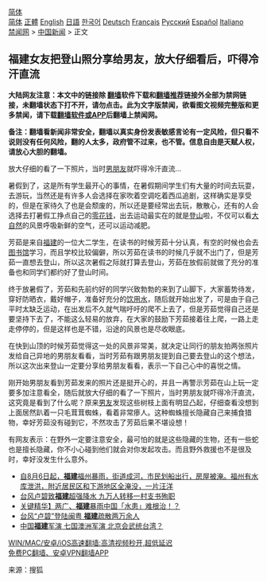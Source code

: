  <!-- 面包屑导航 --> <div class="breadcrumb"><!-- GTranslate: https://gtranslate.io/ -->  <div class="switcher notranslate">  <div class="selected">  <a href="#" onclick="return false;"> 简体</a>  </div>  <div class="option">  <a href="https://www.bannedbook.org" onclick="doGTranslate('zh-CN|zh-CN');jQuery('div.switcher div.selected a').html(jQuery(this).html());return false;" title="简体中文" class="nturl selected"> 简体</a>  <a href="https://www.bannedbook.org/zh-tw/" onclick="doGTranslate('zh-CN|zh-TW');jQuery('div.switcher div.selected a').html(jQuery(this).html());return false;" title="繁體中文" class="nturl"> 正體</a>  <a href="https://www.bannedbook.org/en/" onclick="doGTranslate('zh-CN|en');jQuery('div.switcher div.selected a').html(jQuery(this).html());return false;" title="English" class="nturl"> English</a>  <a href="https://www.bannedbook.org/ja/" onclick="doGTranslate('zh-CN|ja');jQuery('div.switcher div.selected a').html(jQuery(this).html());return false;" title="日本語" class="nturl"> 日語</a>  <a href="https://www.bannedbook.org/ko/" onclick="doGTranslate('zh-CN|ko');jQuery('div.switcher div.selected a').html(jQuery(this).html());return false;" title="한국어" class="nturl"> 한국어</a>  <a href="https://www.bannedbook.org/de/" onclick="doGTranslate('zh-CN|de');jQuery('div.switcher div.selected a').html(jQuery(this).html());return false;" title="Deutsch" class="nturl"> Deutsch</a>  <a href="https://www.bannedbook.org/fr/" onclick="doGTranslate('zh-CN|fr');jQuery('div.switcher div.selected a').html(jQuery(this).html());return false;" title="Français" class="nturl"> Français</a>  <a href="https://www.bannedbook.org/ru/" onclick="doGTranslate('zh-CN|ru');jQuery('div.switcher div.selected a').html(jQuery(this).html());return false;" title="Русский" class="nturl"> Русский</a>  <a href="https://www.bannedbook.org/es/" onclick="doGTranslate('zh-CN|es');jQuery('div.switcher div.selected a').html(jQuery(this).html());return false;" title="Español" class="nturl"> Español</a>  <a href="https://www.bannedbook.org/it/" onclick="doGTranslate('zh-CN|it');jQuery('div.switcher div.selected a').html(jQuery(this).html());return false;" title="Italiano" class="nturl"> Italiano</a>  </div>  </div>      <div class='breadcrumb-sub'><!-- Breadcrumb NavXT 6.3.0 --> <a href="https://www.bannedbook.org/" class="home">禁闻网</a> &gt; <a href="https://www.bannedbook.org/bnews/cnnews/" class="category">中国新闻</a> &gt; 正文</div></div><h2>福建女友把登山照分享给男友，放大仔细看后，吓得冷汗直流</h2> <p class="notice"><b>大陆网友注意：本文中的链接除 <a href="https://github.com/bannedbook/fanqiang" >翻墙</a>软件下载和<a href="https://github.com/killgcd/justmysocks/blob/master/README.md">翻墙推荐</a>链接外全部为禁网链接，未翻墙状态下打不开，请勿点击。此为文字版禁闻，欲看图文视频完整版和更多禁闻，请下载<a href="https://github.com/bannedbook/fanqiang">翻墙软件或APP</a>后翻墙上禁闻网。</p><p>备注：翻墙看新闻非常安全，翻墙以真实身份发表敏感言论有一定风险，但只看不说则没有任何风险，翻的人太多，政府管不过来，也不管。信息自由是天赋人权，请放心大胆的翻墙。</b></p>  <div class="entry"> <p id="summary">放大仔细的看了一下照片，当时<a href="https://www.bannedbook.org/bnews/tag/%E7%94%B7%E6%9C%8B%E5%8F%8B/" class="st_tag internal_tag" rel="tag" title="标签 男朋友 下的日志">男朋友</a>就吓得冷汗直流&#8230;</p> <p>暑假到了，这是所有学生最开心的事情，在暑假期间学生们有大量的时间去玩耍，去游玩，当然还是有许多人会选择在家吹着空调吃着西瓜追剧，这样确实是享受的，但是在家待久了也是会颓废的，所以还是要经常出去玩，散散心，还有的人会选择去打暑假工挣点自己的<a href="https://www.bannedbook.org/bnews/tag/%e9%9b%b6%e8%8a%b1%e9%92%b1/" class="st_tag internal_tag" rel="tag" title="标签 零花钱 下的日志">零花钱</a>，出去运动最实在的就是<a href="https://www.bannedbook.org/bnews/tag/%E7%99%BB%E5%B1%B1/" class="st_tag internal_tag" rel="tag" title="标签 登山 下的日志">登山</a>啦，不仅可以看<a href="https://www.bannedbook.org/bnews/tag/%e5%a4%a7%e8%87%aa%e7%84%b6/" class="st_tag internal_tag" rel="tag" title="标签 大自然 下的日志">大自然</a>的风景呼吸新鲜的空气，还可以运动减肥。</p>  <p>芳茹是来自<a href="https://www.bannedbook.org/bnews/tag/%e7%a6%8f%e5%bb%ba/" class="st_tag internal_tag" rel="tag" title="标签 福建 下的日志">福建</a>的一位大二学生，在读书的时候芳茹十分认真，有空的时候也会去<a href="https://www.bannedbook.org/bnews/tag/%e5%9b%be%e4%b9%a6%e9%a6%86/" class="st_tag internal_tag" rel="tag" title="标签 图书馆 下的日志">图书馆</a>学习，而且学校比较偏僻，所以芳茹在读书的时候几乎就不出门了，但是芳茹一直想去登山，所以这次暑假之际就打算去登山，芳茹在放假前就做了充分的准备也和同学们都约好了登山时间。</p> <p>终于放暑假了，芳茹和先前约好的同学兴致勃勃的来到了山脚下，大家蓄势待发，穿好防晒衣，戴好帽子，准备好充分的<a href="https://www.bannedbook.org/bnews/tag/%E9%A5%AE%E7%94%A8%E6%B0%B4/" class="st_tag internal_tag" rel="tag" title="标签 饮用水 下的日志">饮用水</a>，随后就开始出发了，可是由于自己平时太缺乏运动，在出发后不久就气喘吁吁的爬不上去了，但是芳茹觉得自己还是要坚持下去了，不能这么轻易的放弃，在大家的鼓励下芳茹接着往上爬，一路上走走停停的，但是这样也是不错，沿途的风景也是尽收眼底。</p>  <p>在快到山顶的时候芳茹觉得这一处的风景非常美，就决定让同行的朋友拍两张照片发给自己异地的男朋友看看，当时芳茹有跟男朋友提到自己要去登山的这个想法，所以这次出来登山一定要分享给男朋友看看，表示一下自己心中的喜悦之情。</p> <p>刚开始男朋友看到芳茹发来的照片还是挺开心的，并且一再警示芳茹在山上玩一定要多加注意看全，随后就放大仔细的看了一下照片，当时男朋友就吓得冷汗直流，这究竟是看到了什么呢？原来<a href="https://www.bannedbook.org/bnews/tag/%e7%94%b7%e5%8f%8b/" class="st_tag internal_tag" rel="tag" title="标签 男友 下的日志">男友</a>发现这些树枝上面有明显凸起，仔细查看没想到上面居然趴着一只毛茸茸蜘蛛，看着非常瘆人。这种蜘蛛擅长隐藏自己来捕食猎物，幸好芳茹没有碰到它，不然攻击了芳茹后果不堪设想！</p>  <p>有网友表示：在野外一定要注意安全，最可怕的就是这些隐藏的生物，还有一些蛇也是擅长隐藏，你不小心碰到他们就会对你发起攻击。而且野外救援也不是很及时，幸好没发生什么意外。</p> <ul class='op-related-articles' title='相关阅读'> <li><a href='https://www.bannedbook.org/bnews/bannedvideo/20210808/1602590.html' target='_blank'>自8月6日起，<b>福建</b>福州暴雨，街道成河，市民划船出行，房屋被淹。福州有水库泄洪，附近居民区和下游地区全淹没，一片汪洋</a></li> <li><a href='https://www.bannedbook.org/bnews/baitai/20210807/1602164.html' target='_blank'>台风卢碧致<b>福建</b>超强降水 九万人转移一村支书殉职</a></li> <li><a href='https://www.bannedbook.org/bnews/taiwannews/20210807/1602079.html' target='_blank'>关键精华】两广、<b>福建</b>暴雨中国「水患」难根治！？</a></li> <li><a href='https://www.bannedbook.org/bnews/headline/20210805/1600992.html' target='_blank'>台风“卢碧”登陆闽粤 <b>福建</b>疏散两万余人</a></li> <li><a href='https://www.bannedbook.org/bnews/ssgc/20210720/1590284.html' target='_blank'>中国<b>福建</b>军演 七国澳洲军演 北京会武统台湾？</a></li> </ul> <p class="texttj"> <a href="https://github.com/bannedbook/fanqiang/wiki/V2ray%E6%9C%BA%E5%9C%BA" target="_blank">WIN/MAC/安卓/iOS高速翻墙:高清视频秒开,超低延迟</a><br/> <a href="https://github.com/bannedbook/fanqiang/wiki/%E7%A6%81%E9%97%BB%E7%BD%91%E5%AE%89%E5%8D%93%E7%BF%BB%E5%A2%99%E6%96%B0%E9%97%BBAPP" target="_blank">免费PC翻墙、安卓VPN翻墙APP</a></p> <p> 来源：搜狐 </p><a name='sharetosocial'></a>  <div style="margin-bottom:5px;padding-bottom:5px;clear:both"> <div id="archive-pix-1" class="banner-ads"> <!-- AuctionX Display platform tag START --> <div id="26318x728x90x621x_ADSLOT2" clicktrack="%%CLICK_URL_ESC%%"></div> <!-- AuctionX Display platform tag END --> </div> <div id="archive-pix-2" class="banner-ads"> <!-- AuctionX Display platform tag START --> <div id="26315x300x250x621x_ADSLOT2" clicktrack="%%CLICK_URL_ESC%%"></div> <!-- AuctionX Display platform tag END --> </div> </div>  <div id="archive-pix-1" class="banner-ads"> <!-- AuctionX Display platform tag START --> <div id="26318x728x90x621x_ADSLOT3" clicktrack="%%CLICK_URL_ESC%%"></div> <!-- AuctionX Display platform tag END --> </div> </div><!--END ENTRY--> 